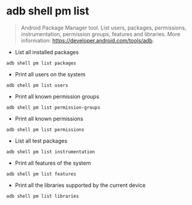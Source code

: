# adb shell pm list

> Android Package Manager tool. List users, packages, permissions, instrumentation, permission groups, features and libraries.
> More information: <https://developer.android.com/tools/adb>.

- List all installed packages

`adb shell pm list packages`

- Print all users on the system

`adb shell pm list users`

- Print all known permission groups

`adb shell pm list permission-groups`

- Print all known permissions

`adb shell pm list permissions`

- List all test packages

`adb shell pm list instrumentation`

- Print all features of the system

`adb shell pm list features`

- Print all the libraries supported by the current device

`adb shell pm list libraries`
